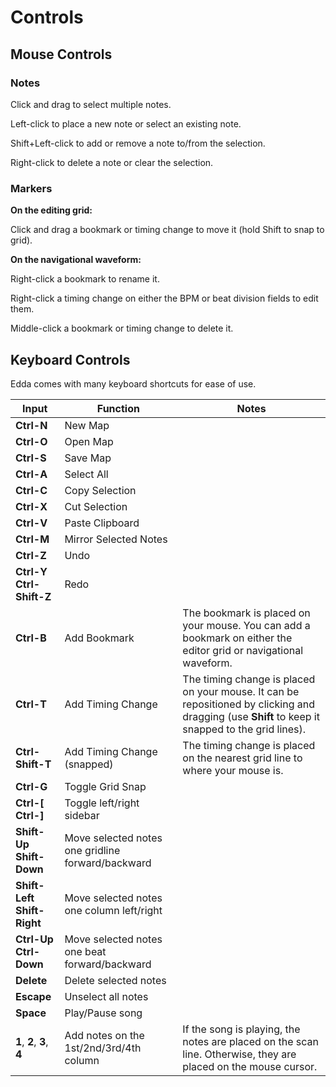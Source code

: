 ---
---
# Controls

## Mouse Controls

### Notes

Click and drag to select multiple notes.

Left-click to place a new note or select an existing note.

Shift+Left-click to add or remove a note to/from the selection.

Right-click to delete a note or clear the selection.

### Markers

**On the editing grid:**

Click and drag a bookmark or timing change to move it (hold Shift to snap to grid).

**On the navigational waveform:**

Right-click a bookmark to rename it.

Right-click a timing change on either the BPM or beat division fields to edit them.

Middle-click a bookmark or timing change to delete it.

## Keyboard Controls

Edda comes with many keyboard shortcuts for ease of use.

|Input | Function  | Notes
--- | --- | ---
|**Ctrl-N**      |New Map
|**Ctrl-O**      |Open Map
|**Ctrl-S**      |Save Map
|**Ctrl-A**      |Select All
|**Ctrl-C**      |Copy Selection
|**Ctrl-X**      |Cut Selection
|**Ctrl-V**      |Paste Clipboard
|**Ctrl-M**     |Mirror Selected Notes
|**Ctrl-Z**      |Undo
|**Ctrl-Y**<br/>**Ctrl-Shift-Z**    |Redo
|**Ctrl-B**      |Add Bookmark  | The bookmark is placed on your mouse. You can add a bookmark on either the editor grid or navigational waveform. 
|**Ctrl-T**      |Add Timing Change  | The timing change is placed on your mouse. It can be repositioned by clicking and dragging (use **Shift** to keep it snapped to the grid lines).
|**Ctrl-Shift-T**|Add Timing Change (snapped)  | The timing change is placed on the nearest grid line to where your mouse is. 
|**Ctrl-G**      |Toggle Grid Snap
|**Ctrl-[**<br/>**Ctrl-]**        |Toggle left/right sidebar
|**Shift-Up**<br/>**Shift-Down**  |Move selected notes one gridline forward/backward
|**Shift-Left**<br/>**Shift-Right**   |Move selected notes one column left/right
|**Ctrl-Up**<br/>**Ctrl-Down**  |Move selected notes one beat forward/backward
|**Delete**      |Delete selected notes
|**Escape**    |Unselect all notes
|**Space**    |Play/Pause song
|**1**, **2**, **3**, **4**     |Add notes on the 1st/2nd/3rd/4th column | If the song is playing, the notes are placed on the scan line. Otherwise, they are placed on the mouse cursor.
